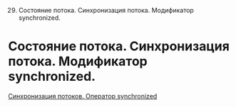 29. Состояние потока. Синхронизация потока. Модификатор synchronized.

# Состояние потока. Синхронизация потока. Модификатор synchronized.
[Синхронизация потоков. Оператор synchronized](https://metanit.com/java/tutorial/8.3.php)